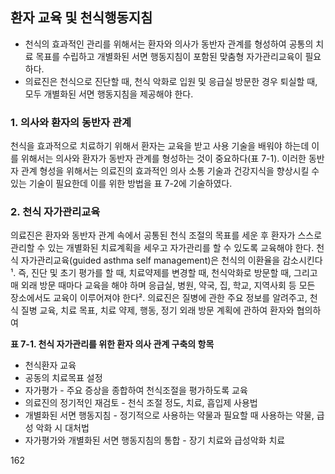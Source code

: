 ## 환자 교육 및 천식행동지침

- 천식의 효과적인 관리를 위해서는 환자와 의사가 동반자 관계를 형성하여 공통의 치료 목표를 수립하고 개별화된 서면 행동지침이 포함된 맞춤형 자가관리교육이 필요하다.
- 의료진은 천식으로 진단할 때, 천식 악화로 입원 및 응급실 방문한 경우 퇴실할 때, 모두 개별화된 서면 행동지침을 제공해야 한다.

### 1. 의사와 환자의 동반자 관계

천식을 효과적으로 치료하기 위해서 환자는 교육을 받고 사용 기술을 배워야 하는데 이를 위해서는 의사와 환자가 동반자 관계를 형성하는 것이 중요하다(표 7-1). 이러한 동반자 관계 형성을 위해서는 의료진의 효과적인 의사 소통 기술과 건강지식을 향상시킬 수 있는 기술이 필요한데 이를 위한 방법을 표 7-2에 기술하였다.

### 2. 천식 자가관리교육

의료진은 환자와 동반자 관계 속에서 공통된 천식 조절의 목표를 세운 후 환자가 스스로 관리할 수 있는 개별화된 치료계획을 세우고 자가관리를 할 수 있도록 교육해야 한다. 천식 자가관리교육(guided asthma self management)은 천식의 이환율을 감소시킨다¹. 즉, 진단 및 초기 평가를 할 때, 치료약제를 변경할 때, 천식악화로 방문할 때, 그리고 매 외래 방문 때마다 교육을 해야 하며 응급실, 병원, 약국, 집, 학교, 지역사회 등 모든 장소에서도 교육이 이루어져야 한다². 의료진은 질병에 관한 주요 정보를 알려주고, 천식 질병 교육, 치료 목표, 치료 약제, 행동, 정기 외래 방문 계획에 관하여 환자와 협의하여

**표 7-1. 천식 자가관리를 위한 환자 의사 관계 구축의 항목**

- 천식환자 교육
- 공동의 치료목표 설정
- 자가평가 - 주요 증상을 종합하여 천식조절을 평가하도록 교육
- 의료진의 정기적인 재검토 - 천식 조절 정도, 치료, 흡입제 사용법
- 개별화된 서면 행동지침 - 정기적으로 사용하는 약물과 필요할 때 사용하는 약물, 급성 악화 시 대처법
- 자가평가와 개별화된 서면 행동지침의 통합 - 장기 치료와 급성악화 치료

<PAGE>162